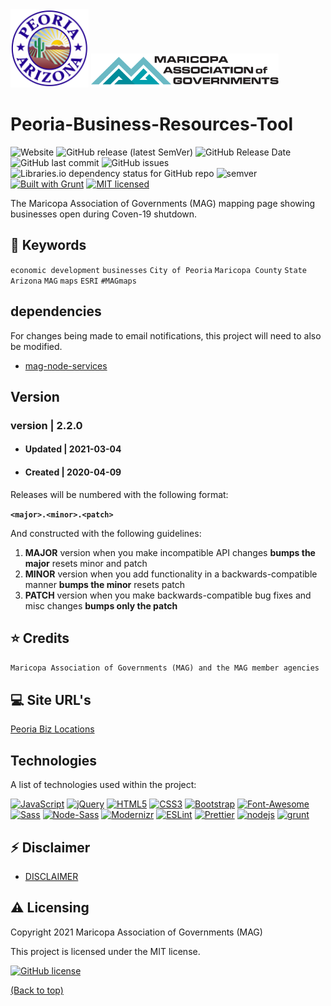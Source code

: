 <div>
    <a href="https://www.peoriaaz.gov/"><img src="./assets/images/Peoria.png" alt="Peoria Logo" width="125"></a>
    <a href="https://www.azmag.gov/"><img src="./assets/images/mag-logo-black.png" alt="MAG Logo" width="300"></a>
</div>

# Peoria-Business-Resources-Tool

![Website](https://img.shields.io/website?style=flat-square&url=https%3A%2F%2Fgeo.azmag.gov%2Fmaps%2Fpeoriabiz%2F)
![GitHub release (latest SemVer)](https://img.shields.io/github/v/release/AZMAG/Peoria-Business-Resources-Tool?style=flat-square)
![GitHub Release Date](https://img.shields.io/github/release-date/AZMAG/Peoria-Business-Resources-Tool?style=flat-square)
![GitHub last commit](https://img.shields.io/github/last-commit/AZMAG/Peoria-Business-Resources-Tool?style=flat-square)
![GitHub issues](https://img.shields.io/github/issues-raw/AZMAG/Peoria-Business-Resources-Tool?style=flat-square)
![Libraries.io dependency status for GitHub repo](https://img.shields.io/librariesio/github/AZMAG/Peoria-Business-Resources-Tool?style=flat-square)
![semver](https://img.shields.io/badge/semver-2.0.0-blue?style=flat-square)
[![Built with Grunt](http://cdn.gruntjs.com/builtwith.png?style=flat-square)](http://gruntjs.com/)
[![MIT licensed](https://img.shields.io/badge/license-MIT-blue.svg?style=flat-square)](https://opensource.org/licenses/MIT)

The Maricopa Association of Governments (MAG) mapping page showing businesses open during Coven-19 shutdown.

## :key: Keywords

`economic development` `businesses` `City of Peoria` `Maricopa County` `State` `Arizona` `MAG` `maps` `ESRI` `#MAGmaps`

## dependencies

For changes being made to email notifications, this project will need to also be modified.

- [mag-node-services](https://github.com/AZMAG/mag-node-services)

## Version

### version | 2.2.0

- #### Updated | 2021-03-04

- #### Created | 2020-04-09

Releases will be numbered with the following format:

**`<major>.<minor>.<patch>`**

And constructed with the following guidelines:

1. **MAJOR** version when you make incompatible API changes **bumps the major** resets minor and patch
2. **MINOR** version when you add functionality in a backwards-compatible manner **bumps the minor** resets patch
3. **PATCH** version when you make backwards-compatible bug fixes and misc changes **bumps only the patch**

## :star: Credits

`Maricopa Association of Governments (MAG) and the MAG member agencies`

## :computer: Site URL's

[Peoria Biz Locations](https://geo.azmag.gov/maps/peoriabiz/)

## Technologies

A list of technologies used within the project:

<a href="https://developer.mozilla.org/en-US/docs/Web/JavaScript" title="JavaScript"><img src="https://github.com/get-icon/geticon/raw/master/icons/javascript.svg" alt="JavaScript" width="31px" height="31px"></a>
<a href="https://jquery.com/" title="jQuery"><img src="https://github.com/get-icon/geticon/raw/master/icons/jquery-icon.svg" alt="jQuery" width="31px" height="31px"></a>
<a href="https://www.w3.org/TR/html5/" title="HTML5"><img src="https://github.com/get-icon/geticon/raw/master/icons/html-5.svg" alt="HTML5" width="31px" height="31px"></a>
<a href="https://www.w3.org/TR/CSS/" title="CSS3"><img src="https://github.com/get-icon/geticon/raw/master/icons/css-3.svg" alt="CSS3" width="31px" height="31px"></a>
<a href="https://getbootstrap.com/" title="Bootstrap"><img src="https://github.com/get-icon/geticon/raw/master/icons/bootstrap.svg" alt="Bootstrap" width="31px" height="31px"></a>
<a href="https://fontawesome.com/" title="Font-Awesome"><img src="https://github.com/get-icon/geticon/raw/master/icons/font-awesome.svg" alt="Font-Awesome" width="31px" height="31px"></a>
<a href="https://sass-lang.com/" title="Sass"><img src="https://github.com/get-icon/geticon/raw/master/icons/sass.svg" alt="Sass" width="31px" height="31px"></a>
<a href="https://github.com/sass/node-sass" title="Node-Sass"><img src="https://github.com/get-icon/geticon/raw/master/icons/node-sass.svg" alt="Node-Sass" width="31px" height="31px"></a>
<a href="https://modernizr.com/" title="Modernizr"><img src="https://github.com/get-icon/geticon/raw/master/icons/modernizr.svg" alt="Modernizr" width="31px" height="31px"></a>
<a href="https://eslint.org/" title="ESLint"><img src="https://github.com/get-icon/geticon/raw/master/icons/eslint.svg" alt="ESLint" width="31px" height="31px"></a>
<a href="https://prettier.io/" title="Prettier"><img src="https://github.com/get-icon/geticon/raw/master/icons/prettier.svg" alt="Prettier" width="31px" height="31px"></a>
<a href="https://nodejs.org/en/" title="Grunt"><img src="https://github.com/get-icon/geticon/blob/master/icons/nodejs-icon.svg" alt="nodejs" width="31px" height="31px"></a>
<a href="https://gruntjs.com/" title="Grunt"><img src="https://github.com/get-icon/geticon/raw/master/icons/grunt.svg" alt="grunt" width="31px" height="31px"></a>

## :zap: Disclaimer

- [DISCLAIMER](DISCLAIMER.md)

## :warning: Licensing

Copyright 2021 Maricopa Association of Governments (MAG)

This project is licensed under the MIT license.

[![GitHub license](https://img.shields.io/github/license/AZMAG/Peoria-Business-Resources-Tool?style=flat-square)](https://github.com/AZMAG/Peoria-Business-Resources-Tool/blob/main/LICENSE)

[(Back to top)](#Peoria-Business-Resources-Tool)
